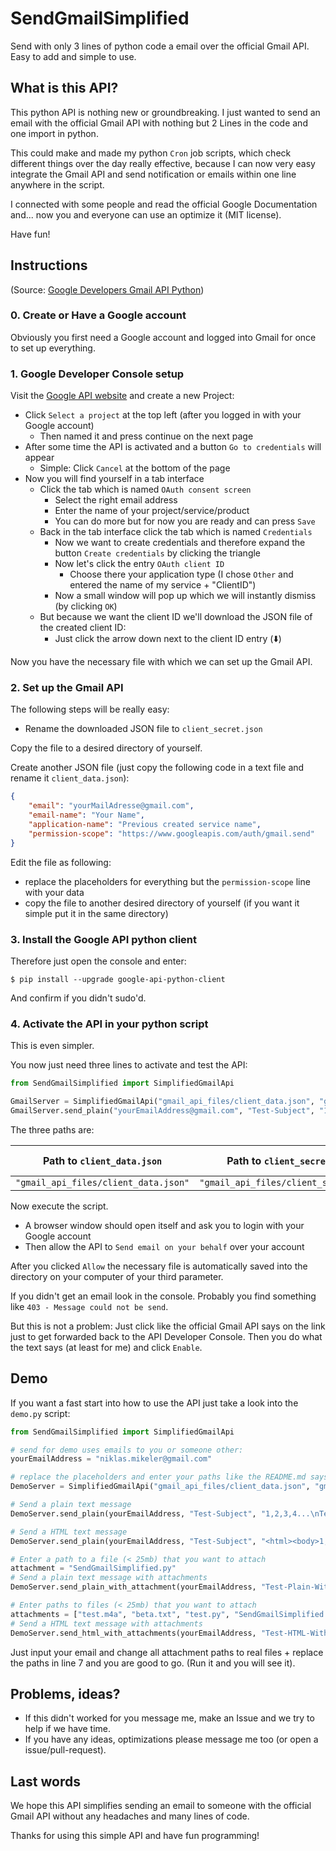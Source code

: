 # SendGmailSimplified
Send with only 3 lines of python code a email over the official Gmail API. Easy to add and simple to use.



## What is this API?

This python API is nothing new or groundbreaking. I just wanted to send an email with the official Gmail API with nothing but 2 Lines in the code and one import in python.

This could make and made my python `Cron` job scripts, which check different things over the day really effective, because I can now very easy integrate the Gmail API and send notification or emails within one line anywhere in the script.

I connected with some people and read the official Google Documentation and... now you and everyone can use an optimize it (MIT license).

Have fun!



## Instructions

(Source: [Google Developers Gmail API Python](https://developers.google.com/gmail/api/quickstart/python))

### 0. Create or Have a Google account

Obviously you first need a Google account and logged into Gmail for once to set up everything.

### 1. Google Developer Console setup

Visit the [Google API website](https://console.developers.google.com/start/api?id=gmail) and create a new Project:

- Click `Select a project` at the top left (after you logged in with your Google account)
  - Then named it and press continue on the next page
- After some time the API is activated and a button `Go to credentials` will appear
  - Simple: Click `Cancel` at the bottom of the page
- Now you will find yourself in a tab interface
  - Click the tab which is named `OAuth consent screen`
    - Select the right email address
    - Enter the name of your project/service/product
    - You can do more but for now you are ready and can press `Save`
  - Back in the tab interface click the tab which is named `Credentials`
    - Now we want to create credentials and therefore expand the button `Create credentials` by clicking the triangle
    - Now let's click the entry `OAuth client ID`
      - Choose there your application type
        (I chose `Other` and entered the name of my service + "ClientID")
    - Now a small window will pop up which we will instantly dismiss
      (by clicking `OK`)
  - But because we want the client ID we'll download the JSON file of the created client ID:
    - Just click the arrow down next to the client ID entry (:arrow_down:)

Now you have the necessary file with which we can set up the Gmail API.

### 2. Set up the Gmail API

The following steps will be really easy:

- Rename the downloaded JSON file to `client_secret.json`

Copy the file to a desired directory of yourself.

Create another JSON file (just copy the following code in a text file and rename it `client_data.json`):

```json
{
	"email": "yourMailAdresse@gmail.com",
	"email-name": "Your Name",
	"application-name": "Previous created service name",
	"permission-scope": "https://www.googleapis.com/auth/gmail.send"
}
```

Edit the file as following:

- replace the placeholders for everything but the `permission-scope` line with your data
- copy the file to another desired directory of yourself
  (if you want it simple put it in the same directory)

### 3. Install the Google API python client

Therefore just open the console and enter:

```
$ pip install --upgrade google-api-python-client
```

And confirm if you didn't sudo'd.

### 4. Activate the API in your python script

This is even simpler.

You now just need three lines to activate and test the API:

```python
from SendGmailSimplified import SimplifiedGmailApi

GmailServer = SimplifiedGmailApi("gmail_api_files/client_data.json", "gmail_api_files/client_secret.json", "gmail_api_files")
GmailServer.send_plain("yourEmailAddress@gmail.com", "Test-Subject", "1,2,3,4...\nTest, test")
```

The three paths are:

| Path to `client_data.json`           | Path to `client_secret.json`           | Directory of [future] API file |
| ------------------------------------ | -------------------------------------- | ------------------------------ |
| `"gmail_api_files/client_data.json"` | `"gmail_api_files/client_secret.json"` | `"gmail_api_files"`            |

Now execute the script.

- A browser window should open itself and ask you to login with your Google account
- Then allow the API to `Send email on your behalf` over your account

After you clicked `Allow` the necessary file is automatically saved into the directory on your computer of your third parameter.

If you didn't get an email look in the console.
Probably you find something like `403 - Message could not be send`.

But this is not a problem: Just click like the official Gmail API says on the link just to get forwarded back to the API Developer Console.
Then you do what the text says (at least for me) and click `Enable`.



## Demo

If you want a fast start into how to use the API just take a look into the `demo.py` script:

```python
from SendGmailSimplified import SimplifiedGmailApi

# send for demo uses emails to you or someone other:
yourEmailAddress = "niklas.mikeler@gmail.com"

# replace the placeholders and enter your paths like the README.md says
DemoServer = SimplifiedGmailApi("gmail_api_files/client_data.json", "gmail_api_files/client_secret.json", "gmail_api_files")

# Send a plain text message
DemoServer.send_plain(yourEmailAddress, "Test-Subject", "1,2,3,4...\nTest, test")

# Send a HTML text message
DemoServer.send_plain(yourEmailAddress, "Test-Subject", "<html><body>1,2,3,4...\nTest, test</body></html>")

# Enter a path to a file (< 25mb) that you want to attach
attachment = "SendGmailSimplified.py"
# Send a plain text message with attachments
DemoServer.send_plain_with_attachment(yourEmailAddress, "Test-Plain-With-Attachment", "1,2,3,4...\nTest, test", attachment)

# Enter paths to files (< 25mb) that you want to attach
attachments = ["test.m4a", "beta.txt", "test.py", "SendGmailSimplified.py"]
# Send a HTML text message with attachments
DemoServer.send_html_with_attachments(yourEmailAddress, "Test-HTML-With-Attachments", "<html><body>1,2,3,4...\nTest, test</body></html>", attachments)
```

Just input your email and change all attachment paths to real files + replace the paths in line 7 and you are good to go. (Run it and you will see it).



## Problems, ideas?

- If this didn't worked for you message me, make an Issue and we try to help if we have time.
- If you have any ideas, optimizations please message me too (or open a issue/pull-request).





## Last words

We hope this API simplifies sending an email to someone with the official Gmail API without any headaches and many lines of code.

Thanks for using this simple API and have fun programming!